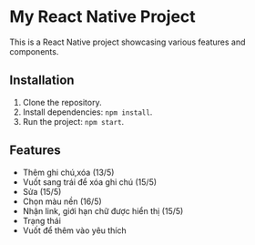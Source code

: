 # My React Native Project

This is a React Native project showcasing various features and components.

## Installation

1. Clone the repository.
2. Install dependencies: `npm install`.
3. Run the project: `npm start`.

## Features

- Thêm ghi chú,xóa (13/5)
- Vuốt sang trái để xóa ghi chú (15/5)
- Sửa (15/5)
- Chọn màu nền (16/5)
- Nhận link, giới hạn chữ được hiển thị (15/5)
- Trạng thái
- Vuốt để thêm vào yêu thích

